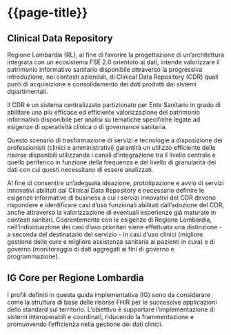 # {{page-title}}

## Clinical Data Repository
Regione Lombardia (RL), al fine di favorire la progettazione di un’architettura integrata con un ecosistema FSE 2.0 orientato ai dati, intende valorizzare il patrimonio informativo sanitario disponibile attraverso la progressiva introduzione, nei contesti aziendali, di Clinical Data Repository (CDR) quali punti di acquisizione e consolidamento dei dati prodotti dai sistemi dipartimentali. 

Il CDR è un sistema centralizzato partizionato per Ente Sanitario in grado di abilitare una più efficace ed efficiente valorizzazione del patrimonio informativo disponibile per analisi su tematiche specifiche legate ad esigenze di operatività clinica o di governance sanitaria.

Questo scenario di trasformazione di servizi e tecnologie a disposizione dei professionisti (clinici e amministrativi) garantirà un utilizzo efficiente delle risorse disponibili utilizzando i canali d’integrazione tra il livello centrale e quello periferico in funzione della frequenza e del livello di granularità dei dati con cui questi necessitano di essere analizzati.

Al fine di consentire un’adeguata ideazione, prototipazione e avvio di servizi innovativi abilitati dal Clinical Data Repository è necessario definire le esigenze informative di business a cui i servizi innovativi del CDR devono rispondere e identificare casi d’uso funzionali abilitati dall’adozione del CDR, anche attraverso la valorizzazione di eventuali esperienze già maturate in contesti sanitari. Coerentemente con le esigenze di Regione Lombardia, nell’individuazione dei casi d’uso prioritari viene effettuata una distinzione - a seconda del destinatario del servizio - in casi d’uso clinici (migliore gestione delle cure e migliore assistenza sanitaria ai pazienti in cura) e di governo (monitoraggio di dati aggregati ai fini di governo e programmazione). 

## IG Core per Regione Lombardia
I profili definiti in questa guida implementativa (IG) sono da considerare come la struttura di base delle risorse FHIR per le successive applicazioni dello standard sul territorio.
L’obiettivo è supportare l’implementazione di sistemi interoperabili e coordinati, riducendo la frammentazione e promuovendo l’efficienza nella gestione dei dati clinici.